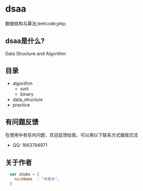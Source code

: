 # dsaa
数据结构与算法;leetcode;php;
## dsaa是什么?
Data Structure and Algorithm
## 目录
* algorithm
    *  sort
    *  binary
* data_structure
* practice

## 有问题反馈
在使用中有任何问题，欢迎反馈给我，可以用以下联系方式跟我交流

* QQ: 1663794971

## 关于作者

```javascript
  var ihubo = {
    nickName  : "肖南木",
  }
```
